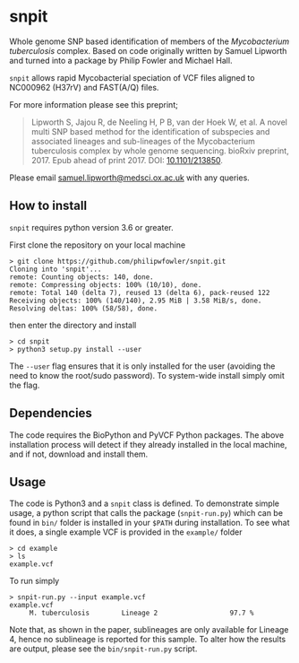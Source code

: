 # snpit

Whole genome SNP based identification of members of the *Mycobacterium tuberculosis* complex. Based on code originally written by Samuel Lipworth and turned into a package by Philip Fowler and Michael Hall.

`snpit` allows rapid Mycobacterial speciation of VCF files aligned to NC000962 (H37rV) and FAST(A/Q) files.

For more information please see this preprint;

> Lipworth S, Jajou R, de Neeling H, P B, van der Hoek W, et al. A novel multi SNP based method for the identification of subspecies and associated lineages and sub-lineages of the Mycobacterium tuberculosis complex by whole genome sequencing. bioRxiv preprint, 2017. Epub ahead of print 2017. DOI: [10.1101/213850](https://doi.org/10.1101/213850).

Please email <samuel.lipworth@medsci.ox.ac.uk> with any queries.

## How to install

`snpit` requires python version 3.6 or greater.

First clone the repository on your local machine

```   
> git clone https://github.com/philipwfowler/snpit.git
Cloning into 'snpit'...
remote: Counting objects: 140, done.
remote: Compressing objects: 100% (10/10), done.
remote: Total 140 (delta 7), reused 13 (delta 6), pack-reused 122
Receiving objects: 100% (140/140), 2.95 MiB | 3.58 MiB/s, done.
Resolving deltas: 100% (58/58), done.
```   
then enter the directory and install
```
> cd snpit
> python3 setup.py install --user
```
The `--user` flag ensures that it is only installed for the user (avoiding the need to know the root/sudo password). To system-wide install simply omit the flag.

## Dependencies

The code requires the BioPython and PyVCF Python packages. The above installation process will detect if they already installed in the local machine, and if not, download and install them.

## Usage

The code is Python3 and a `snpit` class is defined. To demonstrate simple usage, a python script that calls the package (`snpit-run.py`) which can be found in `bin/` folder is installed in your `$PATH` during installation. To see what it does, a single example VCF is provided in the `example/` folder

```
> cd example
> ls
example.vcf
```

To run simply
```
> snpit-run.py --input example.vcf 
example.vcf
     M. tuberculosis        Lineage 2                  97.7 %
```
Note that, as shown in the paper, sublineages are only available for Lineage 4, hence no sublineage is reported for this sample. To alter how the results are output, please see the `bin/snpit-run.py` script.

